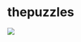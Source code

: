 # thepuzzles

<img style="align-content:center;" src="https://img.icons8.com/external-nawicon-outline-color-nawicon/256/000000/external-puzzle-business-nawicon-outline-color-nawicon.png"/>

